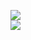 [![](https://img.shields.io/badge/Made%20With-Github%20Spray-lightgrey.svg?style=for-the-badge&logo=github)](https://github.com/Annihil/github-spray#9051)  
[![](https://i.imgur.com/2DrTn0Z.gif)](https://github.com/Annihil/github-spray)